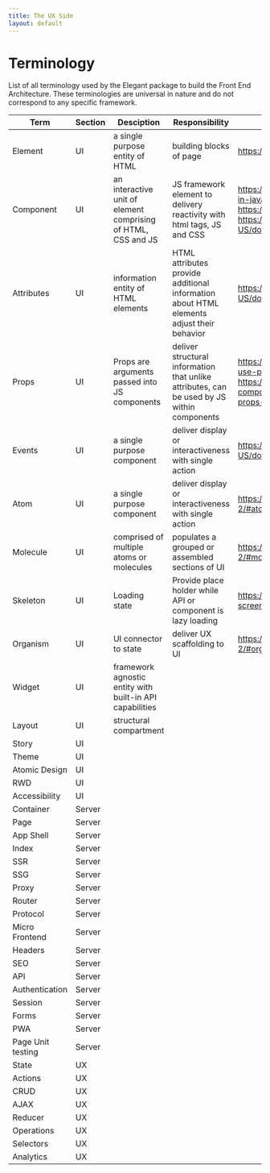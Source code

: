 ```yaml
---
title: The UX Side
layout: default
---
```

# Terminology
List of all terminology used by the Elegant package to build the Front End Architecture. These terminologies are universal in nature and do not correspond to any specific framework.

| Term | Section | Desciption | Responsibility | Reference
|----------|---------|------------------------------------------|-------------------------------------------------------|-----------|
| Element | UI | a single purpose entity of HTML | building blocks of page | https://html.spec.whatwg.org/ |
| Component | UI | an interactive unit of element comprising of HTML, CSS and JS | JS framework element to delivery reactivity with html tags, JS and CSS | https://medium.com/@adityaa803/components-in-javascript-1f5c66042fa5 https://react.dev/learn/your-first-component https://developer.mozilla.org/en-US/docs/Web/API/Web_components |
| Attributes | UI | information entity of HTML elements | HTML attributes provide additional information about HTML elements adjust their behavior | https://developer.mozilla.org/en-US/docs/Web/HTML/Attributes |
| Props | UI | Props are arguments passed into JS components | deliver structural information that unlike attributes, can be used by JS within components | https://www.freecodecamp.org/news/how-to-use-props-in-reactjs/<br/> https://javascript.works-hub.com/learn/web-components-api-definition-attributes-and-props-886c0 |
| Events | UI | a single purpose component | deliver display or interactiveness with single action | https://developer.mozilla.org/en-US/docs/Web/Events |
| Atom | UI | a single purpose component | deliver display or interactiveness with single action | https://atomicdesign.bradfrost.com/chapter-2/#atoms |
| Molecule | UI | comprised of multiple atoms or molecules | populates a grouped or assembled sections of UI | https://atomicdesign.bradfrost.com/chapter-2/#molecules |
| Skeleton | UI | Loading state | Provide place holder while API or component is lazy loading | https://www.nngroup.com/articles/skeleton-screens/ |
| Organism | UI | UI connector to state | deliver UX scaffolding to UI | https://atomicdesign.bradfrost.com/chapter-2/#organisms |
| Widget | UI | framework agnostic entity with built-in API capabilities | | |
| Layout | UI | structural compartment | | |
| Story | UI | | | |
| Theme | UI | | | |
| Atomic Design | UI | | | |
| RWD | UI | | | |
| Accessibility | UI | | | |
| Container | Server | | | |
| Page | Server | | | |
| App Shell | Server | | | |
| Index | Server | | | |
| SSR | Server | | | |
| SSG | Server | | | |
| Proxy | Server | | | |
| Router | Server | | | |
| Protocol | Server | | | |
| Micro Frontend | Server | | | |
| Headers | Server | | | |
| SEO | Server | | | |
| API | Server | | | |
| Authentication | Server | | | |
| Session | Server | | | |
| Forms | Server | | | |
| PWA | Server | | | |
| Page Unit testing | Server | | | |
| State | UX | | | |
| Actions | UX | | | |
| CRUD | UX | | | |
| AJAX | UX | | | |
| Reducer | UX | | | |
| Operations | UX | | | |
| Selectors | UX | | | |
| Analytics | UX | | | |
